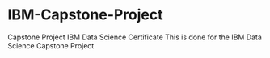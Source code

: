 # IBM-Capstone-Project
Capstone Project IBM Data Science Certificate
This is done for the IBM Data Science Capstone Project
